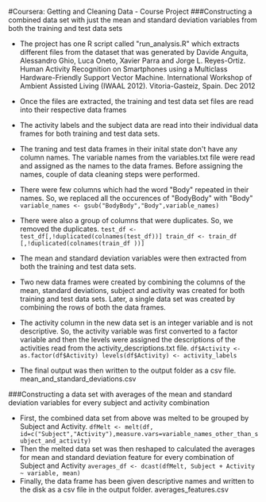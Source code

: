 #Coursera: Getting and Cleaning Data - Course Project
###Constructing a combined data set with just the mean and standard deviation variables from both the training and test data sets

* The project has one R script called "run_analysis.R" which extracts different files from the dataset that was     generated by Davide Anguita, Alessandro Ghio, Luca Oneto, Xavier Parra and Jorge L. Reyes-Ortiz. Human Activity   Recognition on Smartphones using a Multiclass Hardware-Friendly Support Vector Machine. International Workshop    of Ambient Assisted Living (IWAAL 2012). Vitoria-Gasteiz, Spain. Dec 2012

* Once the files are extracted, the training and test data set files are read into their respective data frames
* The activity labels and the subject data are read into their individual data frames for both training and test    data sets.
* The traning and test data frames in their inital state don't have any column names. The variable names from the   variables.txt file were read and assigned as the names to the data frames. Before assigning the names, couple of   data cleaning steps were performed.
* There were few columns which had the word "Body" repeated in their names. So, we replaced all the                 occurences of "BodyBody" with "Body"
                 `
                 variable_names <- gsub("BodyBody","Body",variable_names)
                `
 * There were also a group of columns that were duplicates. So, we removed the duplicates.
                 `
                        test_df <- test_df[,!duplicated(colnames(test_df))]
                        train_df <- train_df [,!duplicated(colnames(train_df ))]
                 `
* The mean and standard deviation variables were then extracted from both the training and test data sets.
* Two new data frames were created by combining the columns of the mean, standard deviations, subject and activity   was created for both training and test data sets. Later, a single data set was created by combining the rows of   both the data frames.
* The activity column in the new data set is an integer variable and is not descriptive. So, the activity variable   was first converted to a factor variable and then the levels were assigned the descriptions of the activities     read from the activity_descriptions.txt file.
        `
        df$Activity <- as.factor(df$Activity)
        levels(df$Activity) <- activity_labels
        `
* The final output was then written to the output folder as a csv file. mean_and_standard_deviations.csv 


###Constructing a data set with averages of the mean and standard deviation variables for every subject and activity combination

* First, the combined data set from above was melted to be grouped by Subject and Activity.
        `
        dfMelt <- melt(df, id=c("Subject","Activity"),measure.vars=variable_names_other_than_subject_and_activity)
        `
* Then the melted data set was then reshaped to calculated the averages for mean and standard deviation feature     for every combination of Subject and Activity
        `
        averages_df <- dcast(dfMelt, Subject + Activity ~ variable, mean)
        `
* Finally, the data frame has been given descriptive names and written to the disk as a csv file in the output      folder. averages_features.csv
